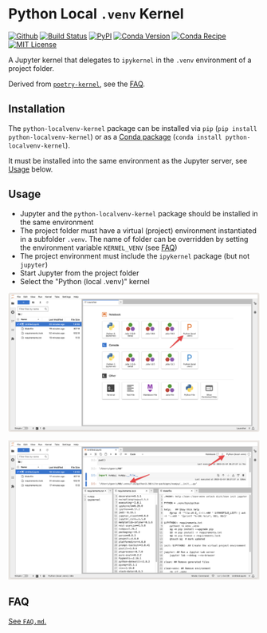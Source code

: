 # Python Local `.venv` Kernel

[![Github](https://img.shields.io/badge/goerz-python--localvenv--kernel-blue.svg?logo=github)](https://github.com/goerz/python-localvenv-kernel)
[![Build Status](https://github.com/goerz/python-localvenv-kernel/workflows/CI/badge.svg)](https://github.com/goerz/python-localvenv-kernel/actions)
[![PyPI](https://img.shields.io/pypi/v/python-localvenv-kernel.svg)](https://pypi.org/project/python-localvenv-kernel/)
[![Conda Version](https://img.shields.io/conda/vn/conda-forge/python-localvenv-kernel.svg)](https://anaconda.org/conda-forge/python-localvenv-kernel)
[![Conda Recipe](https://img.shields.io/badge/recipe-conda--forge-green.svg)](https://github.com/conda-forge/python-localvenv-kernel-feedstock)
[![MIT License](https://img.shields.io/badge/License-MIT-green.svg)](https://opensource.org/licenses/MIT)

A Jupyter kernel that delegates to `ipykernel` in the `.venv` environment of a project folder.

Derived from [`poetry-kernel`](https://github.com/pathbird/poetry-kernel), see the [FAQ](https://github.com/goerz/python-localvenv-kernel/blob/master/FAQ.md#how-does-this-kernel-differ-from-poetry-kernel).


## Installation

The `python-localvenv-kernel` package can be installed via `pip` (`pip install python-localvenv-kernel`) or as a [Conda package](https://github.com/conda-forge/python-localvenv-kernel-feedstock#about-python-localvenv-kernel-feedstock) (`conda install python-localvenv-kernel`).

It must be installed into the same environment as the Jupyter server, see [Usage](#usage) below.


## Usage

* Jupyter and the `python-localvenv-kernel` package should be installed in the same environment
* The project folder must have a virtual (project) environment instantiated in a subfolder `.venv`. The name of folder can be overridden by setting the environment variable `KERNEL_VENV` (see [FAQ](https://github.com/goerz/python-localvenv-kernel/blob/master/FAQ.md#how-can-i-change-the-directory-for-the-virtual-environment))
* The project environment must include the `ipykernel` package (but not `jupyter`)
* Start Jupyter from the project folder
* Select the "Python (local .venv)" kernel

![Jupyter launcher screenshot (kernel selector)](https://github.com/goerz/python-localvenv-kernel/blob/master/.static/jupyter-screenshot.png?raw=true)

![Jupyter launcher screenshot (notebook)](https://github.com/goerz/python-localvenv-kernel/blob/master/.static/jupyter-screenshot-2.png?raw=true)


## FAQ

[See `FAQ.md`.][FAQ]

[FAQ]: https://github.com/goerz/python-localvenv-kernel/blob/master/FAQ.md
